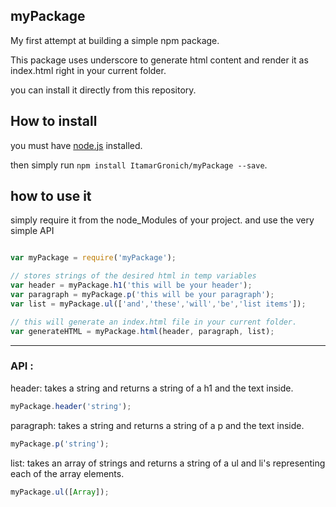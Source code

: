 ## myPackage


My first attempt at building a simple npm package.

This package uses underscore to generate html content and render it as index.html right in your current folder.

you can install it directly from this repository.


## How to install 


you must have [node.js](https://nodejs.org/en/) installed.

then simply run `npm install ItamarGronich/myPackage --save`.


## how to use it

simply require it from the node_Modules of your project.
and use the very simple API 

```javascript

var myPackage = require('myPackage');

// stores strings of the desired html in temp variables
var header = myPackage.h1('this will be your header');
var paragraph = myPackage.p('this will be your paragraph');
var list = myPackage.ul(['and','these','will','be','list items']);

// this will generate an index.html file in your current folder.
var generateHTML = myPackage.html(header, paragraph, list);

```
---
 
### API : 

header: 
takes a string and returns a string of a h1 and the text inside.
```javascript
myPackage.header('string');
```


paragraph: 
takes a string and returns a string of a p and the text inside.
```javascript
myPackage.p('string');
```

list: 
takes an array of strings and returns a string of a ul and li's representing each of the array elements.
```javascript
myPackage.ul([Array]);
```
